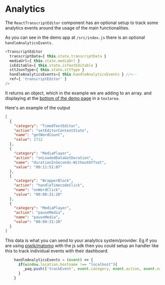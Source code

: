 # Analytics 

The `ReactTranscriptEditor` component has an optional setup to track some analytics events around the usage of the main functionalities.

As you can see in the demo app at `/src/index.js` there is an optional `handleAnalyticsEvents`.

```js
<TranscriptEditor
  transcriptData={ this.state.transcriptData }
  mediaUrl={ this.state.mediaUrl }
  isEditable={ this.state.isTextEditable }
  sttJsonType={ this.state.sttType }
  handleAnalyticsEvents={ this.handleAnalyticsEvents } //<--
  ref={ 'transcriptEditor' }
/>
```

It returns an object, which in the example we are adding to an array. and displaying at the [bottom of the demo page](https://bbc.github.io/react-transcript-editor/) in a `textarea`.

Here's an example of the output 

```json
[
  {
    "category": "TimedTextEditor",
    "action": "setEditorContentState",
    "name": "getWordCount",
    "value": 1712
  },
  {
    "category": "MediaPlayer",
    "action": "onLoadedDataGetDuration",
    "name": "durationInSeconds-WithoutOffset",
    "value": "00:11:51:07"
  },
  {
    "category": "WrapperBlock",
    "action": "handleTimecodeClick",
    "name": "onWordClick",
    "value": "00:00:31:20"
  },
  {
    "category": "MediaPlayer",
    "action": "pauseMedia",
    "name": "pauseMedia",
    "value": "00:00:31:20"
  }
]
```

This data is what you can send to your analytics system/provider. Eg if you are using [piwik/matomo](https://matomo.org/free-software/) with the js sdk then you could setup an handler like this to track individual events with their dashboard.

```js
    handleAnalyticsEvents = (event) => {
      if(window.location.hostname !== "localhost"){
        _paq.push(['trackEvent', event.category, event.action, event.name, event.value ]);
      }
    }
```
